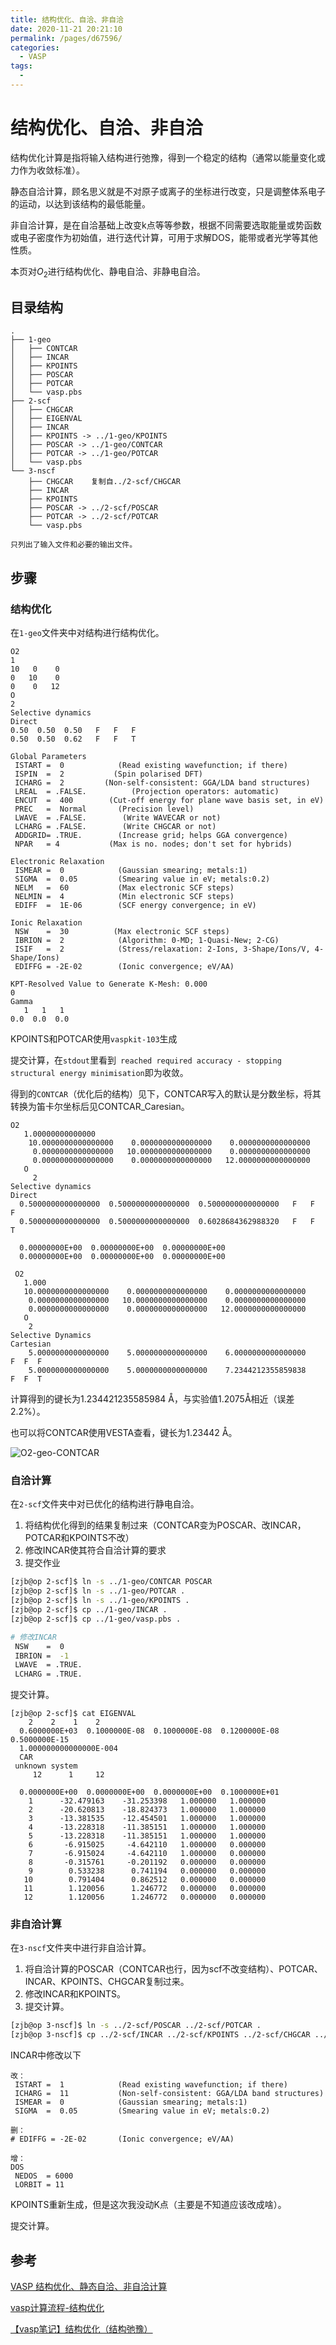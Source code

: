 ```yaml
---
title: 结构优化、自洽、非自洽
date: 2020-11-21 20:21:10
permalink: /pages/d67596/
categories: 
  - VASP
tags: 
  - 
---
```


# 结构优化、自洽、非自洽

结构优化计算是指将输入结构进行弛豫，得到一个稳定的结构（通常以能量变化或力作为收敛标准）。

静态自洽计算，顾名思义就是不对原子或离子的坐标进行改变，只是调整体系电子的运动，以达到该结构的最低能量。

非自洽计算，是在自洽基础上改变k点等等参数，根据不同需要选取能量或势函数或电子密度作为初始值，进行迭代计算，可用于求解DOS，能带或者光学等其他性质。



本页对$O_2$进行结构优化、静电自洽、非静电自洽。

## 目录结构

```
.
├── 1-geo
│   ├── CONTCAR
│   ├── INCAR
│   ├── KPOINTS
│   ├── POSCAR
│   ├── POTCAR
│   └── vasp.pbs
├── 2-scf
│   ├── CHGCAR
│   ├── EIGENVAL
│   ├── INCAR
│   ├── KPOINTS -> ../1-geo/KPOINTS
│   ├── POSCAR -> ../1-geo/CONTCAR
│   ├── POTCAR -> ../1-geo/POTCAR
│   └── vasp.pbs
└── 3-nscf
    ├── CHGCAR    复制自../2-scf/CHGCAR
    ├── INCAR
    ├── KPOINTS
    ├── POSCAR -> ../2-scf/POSCAR
    ├── POTCAR -> ../2-scf/POTCAR
    └── vasp.pbs
    
只列出了输入文件和必要的输出文件。
```

## 步骤

### 结构优化

在`1-geo`文件夹中对结构进行结构优化。

<code-group>
<code-block title="POSCAR" active>

```
O2                                      
1     
10   0    0
0   10    0
0    0   12
O 
2
Selective dynamics
Direct
0.50  0.50  0.50   F   F   F
0.50  0.50  0.62   F   F   T
```
</code-block>

<code-block title="INCAR">

```
Global Parameters
 ISTART =  0            (Read existing wavefunction; if there)
 ISPIN  =  2           (Spin polarised DFT)
 ICHARG =  2         (Non-self-consistent: GGA/LDA band structures)
 LREAL  = .FALSE.          (Projection operators: automatic)
 ENCUT  =  400        (Cut-off energy for plane wave basis set, in eV)
 PREC   =  Normal       (Precision level)
 LWAVE  = .FALSE.        (Write WAVECAR or not)
 LCHARG = .FALSE.        (Write CHGCAR or not)
 ADDGRID= .TRUE.        (Increase grid; helps GGA convergence)
 NPAR   = 4           (Max is no. nodes; don't set for hybrids)

Electronic Relaxation
 ISMEAR =  0            (Gaussian smearing; metals:1)
 SIGMA  =  0.05         (Smearing value in eV; metals:0.2)
 NELM   =  60           (Max electronic SCF steps)
 NELMIN =  4            (Min electronic SCF steps)
 EDIFF  =  1E-06        (SCF energy convergence; in eV)

Ionic Relaxation
 NSW    =  30          (Max electronic SCF steps)
 IBRION =  2            (Algorithm: 0-MD; 1-Quasi-New; 2-CG)
 ISIF   =  2            (Stress/relaxation: 2-Ions, 3-Shape/Ions/V, 4-Shape/Ions)
 EDIFFG = -2E-02        (Ionic convergence; eV/AA)
```

</code-block>

<code-block title="KPOINTS">

```
KPT-Resolved Value to Generate K-Mesh: 0.000
0
Gamma
   1   1   1
0.0  0.0  0.0
```

</code-block>
</code-group>

KPOINTS和POTCAR使用`vaspkit-103`生成

提交计算，在`stdout`里看到` reached required accuracy - stopping structural energy minimisation`即为收敛。

得到的`CONTCAR`（优化后的结构）见下，CONTCAR写入的默认是分数坐标，将其转换为笛卡尔坐标后见CONTCAR_Caresian。

<code-group>

<code-block title="CONTCAR" active>

```
O2                                      
   1.00000000000000     
    10.0000000000000000    0.0000000000000000    0.0000000000000000
     0.0000000000000000   10.0000000000000000    0.0000000000000000
     0.0000000000000000    0.0000000000000000   12.0000000000000000
   O 
     2
Selective dynamics
Direct
  0.5000000000000000  0.5000000000000000  0.5000000000000000   F   F   F
  0.5000000000000000  0.5000000000000000  0.6028684362988320   F   F   T
 
  0.00000000E+00  0.00000000E+00  0.00000000E+00
  0.00000000E+00  0.00000000E+00  0.00000000E+00
```

</code-block>

<code-block title="CONTCAR_Cartesian">

```
 O2
   1.000
   10.0000000000000000    0.0000000000000000    0.0000000000000000
    0.0000000000000000   10.0000000000000000    0.0000000000000000
    0.0000000000000000    0.0000000000000000   12.0000000000000000
   O 
    2
Selective Dynamics
Cartesian
    5.0000000000000000    5.0000000000000000    6.0000000000000000    F  F  F
    5.0000000000000000    5.0000000000000000    7.2344212355859838    F  F  T
```

</code-block>

</code-group>

计算得到的键长为$\text{1.234421235585984 \AA}$，与实验值$\text{1.2075\AA}$相近（误差2.2%）。

也可以将CONTCAR使用VESTA查看，键长为1.23442 $\text{\AA}$。

![O2-geo-CONTCAR](./assets/image-20210204181109031.png)



### 自洽计算

在`2-scf`文件夹中对已优化的结构进行静电自洽。

1. 将结构优化得到的结果复制过来（CONTCAR变为POSCAR、改INCAR，POTCAR和KPOINTS不改）
2. 修改INCAR使其符合自洽计算的要求
3. 提交作业

```bash
[zjb@op 2-scf]$ ln -s ../1-geo/CONTCAR POSCAR
[zjb@op 2-scf]$ ln -s ../1-geo/POTCAR .
[zjb@op 2-scf]$ ln -s ../1-geo/KPOINTS .
[zjb@op 2-scf]$ cp ../1-geo/INCAR .
[zjb@op 2-scf]$ cp ../1-geo/vasp.pbs .

# 修改INCAR
 NSW    =  0
 IBRION =  -1
 LWAVE  = .TRUE.
 LCHARG = .TRUE.
```

提交计算。

```
[zjb@op 2-scf]$ cat EIGENVAL 
    2    2    1    2
  0.6000000E+03  0.1000000E-08  0.1000000E-08  0.1200000E-08  0.5000000E-15
  1.000000000000000E-004
  CAR 
 unknown system                          
     12      1     12
 
  0.0000000E+00  0.0000000E+00  0.0000000E+00  0.1000000E+01
    1      -32.479163    -31.253398   1.000000   1.000000
    2      -20.620813    -18.824373   1.000000   1.000000
    3      -13.381535    -12.454501   1.000000   1.000000
    4      -13.228318    -11.385151   1.000000   1.000000
    5      -13.228318    -11.385151   1.000000   1.000000
    6       -6.915025     -4.642110   1.000000   0.000000
    7       -6.915024     -4.642110   1.000000   0.000000
    8       -0.315761     -0.201192   0.000000   0.000000
    9        0.533238      0.741194   0.000000   0.000000
   10        0.791404      0.862512   0.000000   0.000000
   11        1.120056      1.246772   0.000000   0.000000
   12        1.120056      1.246772   0.000000   0.000000
```



### 非自洽计算

在`3-nscf`文件夹中进行非自洽计算。

1. 将自洽计算的POSCAR（CONTCAR也行，因为scf不改变结构）、POTCAR、INCAR、KPOINTS、CHGCAR复制过来。
2. 修改INCAR和KPOINTS。
3. 提交计算。

```bash
[zjb@op 3-nscf]$ ln -s ../2-scf/POSCAR ../2-scf/POTCAR .
[zjb@op 3-nscf]$ cp ../2-scf/INCAR ../2-scf/KPOINTS ../2-scf/CHGCAR ../2-scf/vasp.pbs .
```

INCAR中修改以下

```
改：
 ISTART =  1            (Read existing wavefunction; if there)
 ICHARG =  11           (Non-self-consistent: GGA/LDA band structures)
 ISMEAR =  0            (Gaussian smearing; metals:1)
 SIGMA  =  0.05         (Smearing value in eV; metals:0.2)

删：
# EDIFFG = -2E-02       (Ionic convergence; eV/AA)

增：
DOS
 NEDOS  = 6000
 LORBIT = 11 
```

KPOINTS重新生成，但是这次我没动K点（主要是不知道应该改成啥）。

提交计算。



## 参考

[VASP 结构优化、静态自洽、非自洽计算](https://blog.csdn.net/kyang_823/article/details/59110848)

[vasp计算流程-结构优化](https://cndaqiang.github.io/2018/01/23/vasp-step1/)

[【vasp笔记】结构优化（结构弛豫）](https://blog.csdn.net/flowingsand/article/details/103656692)




